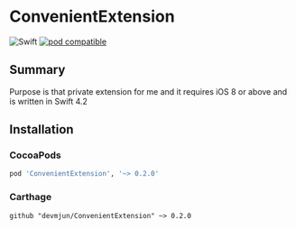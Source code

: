# ConvenientExtension

![Swift](https://img.shields.io/badge/Swift-4.2-orange.svg) [![pod compatible](https://img.shields.io/cocoapods/v/ConvenientExtension.svg?style=flat)](https://cocoapods.org/pods/ConvenientExtension) 

## Summary 

Purpose is that private extension for me and  it requires iOS 8 or above and is written in Swift 4.2

## Installation

### CocoaPods

```ruby
pod 'ConvenientExtension', '~> 0.2.0'
```

### Carthage

```ogdl
github "devmjun/ConvenientExtension" ~> 0.2.0
```
